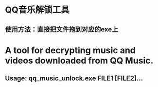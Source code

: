 # QQ音乐解锁工具

## 使用方法：直接把文件拖到对应的exe上

# A tool for decrypting music and videos downloaded from QQ Music.

## Usage: qq_music_unlock.exe FILE1 [FILE2]...
